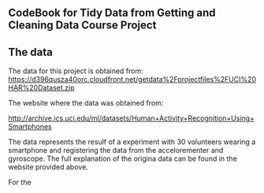 ## CodeBook for Tidy Data from Getting and Cleaning Data Course Project

## The data

The data for this project is obtained from:
https://d396qusza40orc.cloudfront.net/getdata%2Fprojectfiles%2FUCI%20HAR%20Dataset.zip

The website where the data was obtained from:

http://archive.ics.uci.edu/ml/datasets/Human+Activity+Recognition+Using+Smartphones

The data represents the resulf of a experiment with 30 volunteers wearing a smartphone and registering
the data from the accelorementer and gyroscope. The full explanation of the origina data can be found
in the website provided above.

For the 


